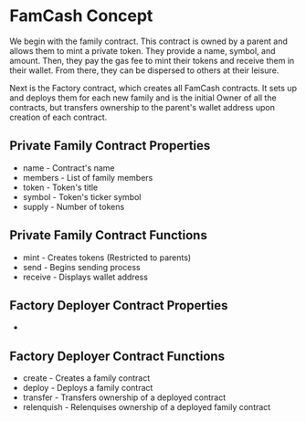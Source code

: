 # FamCash Concept
We begin with the family contract. This contract is owned by a parent and allows them to mint a private  token. They provide a name, symbol, and amount. Then, they pay the gas fee to mint their tokens and receive them in their wallet. From there, they can be dispersed to others at their leisure.


Next is the Factory contract, which creates all FamCash contracts. It sets up and deploys them for each new family and is the initial Owner of all the contracts, but transfers ownership to the parent's wallet address upon creation of each contract.


## Private Family Contract Properties
- name - Contract's name
- members - List of family members
- token - Token's title
- symbol - Token's ticker symbol
- supply - Number of tokens


## Private Family Contract Functions
- mint - Creates tokens (Restricted to parents)
- send - Begins sending process
- receive - Displays wallet address


## Factory Deployer Contract Properties
- 

## Factory Deployer Contract Functions
- create - Creates a family contract
- deploy - Deploys a family contract
- transfer - Transfers ownership of a deployed contract
- relenquish - Relenquises ownership of a deployed family contract
